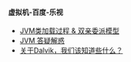 #### 虚拟机-百度-乐视
- [JVM类加载过程 & 双亲委派模型](https://segmentfault.com/a/1190000008995781)
- [JVM 答疑解惑](http://www.jackywang.tech/2017/05/11/JVM-%E7%AD%94%E7%96%91%E8%A7%A3%E6%83%91/)
- [关于Dalvik，我们该知道些什么？](http://www.jackywang.tech/2017/08/21/%E5%85%B3%E4%BA%8EDalvik%EF%BC%8C%E6%88%91%E4%BB%AC%E8%AF%A5%E7%9F%A5%E9%81%93%E4%BA%9B%E4%BB%80%E4%B9%88%EF%BC%9F/)
